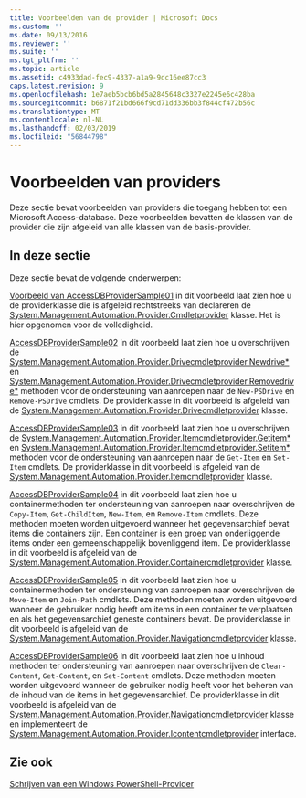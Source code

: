 ```yaml
---
title: Voorbeelden van de provider | Microsoft Docs
ms.custom: ''
ms.date: 09/13/2016
ms.reviewer: ''
ms.suite: ''
ms.tgt_pltfrm: ''
ms.topic: article
ms.assetid: c4933dad-fec9-4337-a1a9-9dc16ee87cc3
caps.latest.revision: 9
ms.openlocfilehash: 1e7aeb5bcb6bd5a2845648c3327e2245e6c428ba
ms.sourcegitcommit: b6871f21bd666f9cd71dd336bb3f844cf472b56c
ms.translationtype: MT
ms.contentlocale: nl-NL
ms.lasthandoff: 02/03/2019
ms.locfileid: "56844798"
---
```

# <a name="provider-samples"></a>Voorbeelden van providers

Deze sectie bevat voorbeelden van providers die toegang hebben tot een Microsoft Access-database. Deze voorbeelden bevatten de klassen van de provider die zijn afgeleid van alle klassen van de basis-provider.

## <a name="in-this-section"></a>In deze sectie

Deze sectie bevat de volgende onderwerpen:

[Voorbeeld van AccessDBProviderSample01](./accessdbprovidersample01.md) in dit voorbeeld laat zien hoe u de providerklasse die is afgeleid rechtstreeks van declareren de [System.Management.Automation.Provider.Cmdletprovider](/dotnet/api/System.Management.Automation.Provider.CmdletProvider) klasse. Het is hier opgenomen voor de volledigheid.

[AccessDBProviderSample02](./accessdbprovidersample02.md) in dit voorbeeld laat zien hoe u overschrijven de [System.Management.Automation.Provider.Drivecmdletprovider.Newdrive*](/dotnet/api/System.Management.Automation.Provider.DriveCmdletProvider.NewDrive) en [ System.Management.Automation.Provider.Drivecmdletprovider.Removedrive*](/dotnet/api/System.Management.Automation.Provider.DriveCmdletProvider.RemoveDrive) methoden voor de ondersteuning van aanroepen naar de `New-PSDrive` en `Remove-PSDrive` cmdlets. De providerklasse in dit voorbeeld is afgeleid van de [System.Management.Automation.Provider.Drivecmdletprovider](/dotnet/api/System.Management.Automation.Provider.DriveCmdletProvider) klasse.

[AccessDBProviderSample03](./accessdbprovidersample03.md) in dit voorbeeld laat zien hoe u overschrijven de [System.Management.Automation.Provider.Itemcmdletprovider.Getitem*](/dotnet/api/System.Management.Automation.Provider.ItemCmdletProvider.GetItem) en [ System.Management.Automation.Provider.Itemcmdletprovider.Setitem*](/dotnet/api/System.Management.Automation.Provider.ItemCmdletProvider.SetItem) methoden voor de ondersteuning van aanroepen naar de `Get-Item` en `Set-Item` cmdlets. De providerklasse in dit voorbeeld is afgeleid van de [System.Management.Automation.Provider.Itemcmdletprovider](/dotnet/api/System.Management.Automation.Provider.ItemCmdletProvider) klasse.

[AccessDBProviderSample04](./accessdbprovidersample04.md) in dit voorbeeld laat zien hoe u containermethoden ter ondersteuning van aanroepen naar overschrijven de `Copy-Item`, `Get-ChildItem`, `New-Item`, en `Remove-Item` cmdlets. Deze methoden moeten worden uitgevoerd wanneer het gegevensarchief bevat items die containers zijn. Een container is een groep van onderliggende items onder een gemeenschappelijk bovenliggend item. De providerklasse in dit voorbeeld is afgeleid van de [System.Management.Automation.Provider.Containercmdletprovider](/dotnet/api/System.Management.Automation.Provider.ContainerCmdletProvider) klasse.

[AccessDBProviderSample05](./accessdbprovidersample05.md) in dit voorbeeld laat zien hoe u containermethoden ter ondersteuning van aanroepen naar overschrijven de `Move-Item` en `Join-Path` cmdlets. Deze methoden moeten worden uitgevoerd wanneer de gebruiker nodig heeft om items in een container te verplaatsen en als het gegevensarchief geneste containers bevat. De providerklasse in dit voorbeeld is afgeleid van de [System.Management.Automation.Provider.Navigationcmdletprovider](/dotnet/api/System.Management.Automation.Provider.NavigationCmdletProvider) klasse.

[AccessDBProviderSample06](./accessdbprovidersample06.md) in dit voorbeeld laat zien hoe u inhoud methoden ter ondersteuning van aanroepen naar overschrijven de `Clear-Content`, `Get-Content`, en `Set-Content` cmdlets. Deze methoden moeten worden uitgevoerd wanneer de gebruiker nodig heeft voor het beheren van de inhoud van de items in het gegevensarchief. De providerklasse in dit voorbeeld is afgeleid van de [System.Management.Automation.Provider.Navigationcmdletprovider](/dotnet/api/System.Management.Automation.Provider.NavigationCmdletProvider) klasse en implementeert de [ System.Management.Automation.Provider.Icontentcmdletprovider](/dotnet/api/System.Management.Automation.Provider.IContentCmdletProvider) interface.

## <a name="see-also"></a>Zie ook

[Schrijven van een Windows PowerShell-Provider](./writing-a-windows-powershell-provider.md)